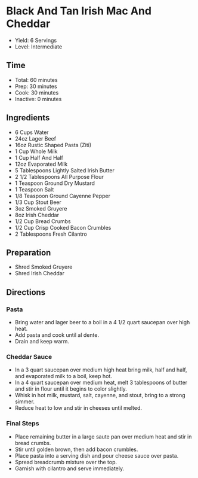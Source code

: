 # Black And Tan Irish Mac And Cheddar

* Yield: 6 Servings
* Level: Intermediate

## Time

* Total: 60 minutes
* Prep: 30 minutes
* Cook: 30 minutes
* Inactive: 0 minutes

## Ingredients

* 6 Cups Water
* 24oz Lager Beef
* 16oz Rustic Shaped Pasta (Ziti)
* 1 Cup Whole Milk
* 1 Cup Half And Half
* 12oz Evaporated Milk
* 5 Tablespoons Lightly Salted Irish Butter
* 2 1/2 Tablespoons All Purpose Flour
* 1 Teaspoon Ground Dry Mustard
* 1 Teaspoon Salt
* 1/8 Teaspoon Ground Cayenne Pepper
* 1/3 Cup Stout Beer
* 3oz Smoked Gruyere
* 8oz Irish Cheddar
* 1/2 Cup Bread Crumbs
* 1/2 Cup Crisp Cooked Bacon Crumbles
* 2 Tablespoons Fresh Cilantro

## Preparation

* Shred Smoked Gruyere
* Shred Irish Cheddar

## Directions

### Pasta

* Bring water and lager beer to a boil in a 4 1/2 quart saucepan over high heat.
* Add pasta and cook until al dente.
* Drain and keep warm.

### Cheddar Sauce

* In a 3 quart saucepan over medium high heat bring milk, half and half, and evaporated milk to a boil, keep hot.
* In a 4 quart saucepan over medium heat, melt 3 tablespoons of butter and stir in flour until it begins to color slightly.
* Whisk in hot milk, mustard, salt, cayenne, and stout, bring to a strong simmer.
* Reduce heat to low and stir in cheeses until melted.

### Final Steps

* Place remaining butter in a large saute pan over medium heat and stir in bread crumbs.
* Stir until golden brown, then add bacon crumbles.
* Place pasta into a serving dish and pour cheese sauce over pasta.
* Spread breadcrumb mixture over the top.
* Garnish with cilantro and serve immediately.